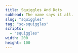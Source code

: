 ```yaml
---
title: Squiggles And Dots
subhead: The name says it all.
slug: "squiggles"
tag: "sq-squiggles"
scripts:
  - "squiggles"
width: 200
height: 100
---
```


